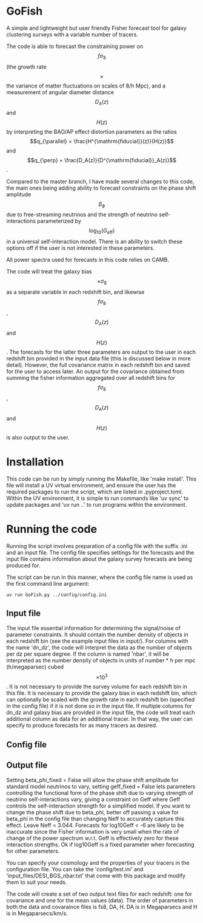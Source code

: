 # GoFish

A simple and lightweight but user friendly Fisher forecast tool for galaxy clustering surveys with a variable number of tracers. 

The code is able to forecast the constraining power on $$f\sigma_8$$ (the growth rate $$\times$$ the variance of matter fluctuations on scales of 8/h Mpc), and a measurement of angular diameter distance $$D_A(z)$$ and $$H(z)$$ by interpreting the BAO/AP effect distortion parameters as the ratios $$q_{\parallel} = \frac{H^{\mathrm{fiducial}}(z)}{H(z)}$$ and $$q_{\perp} = \frac{D_A(z)}{D^{\mathrm{fiducial}}_A(z)}$$.

Compared to the master branch, I have made several changes to this code, the main ones being adding ability to forecast constraints on the phase shift amplitude $$\beta_{\phi}$$ due to free-streaming neutrinos and the strength of neutrino self-interactions parameterized by $$\log_{10}{(G_{\mathrm{eff}})}$$ in a universal self-interaction model. There is an ability to switch these options off if the user is not interested in these parameters. 

All power spectra used for forecasts in this code relies on CAMB. 

The code will treat the galaxy bias $$\times \sigma_8$$ as a separate variable in each redshift bin, and likewise $$f\sigma_8$$, $$D_A(z)$$ and $$H(z)$$. The forecasts for the latter three parameters are output to the user in each redshift bin provided in the input data file (this is discussed below in more detail). However, the full covariance matrix in each redshift bin and saved for the user to access later. An output for the covariance obtained from summing the fisher information aggregated over all redshift bins for $$f\sigma_8$$, $$D_A(z)$$ and $$H(z)$$ is also output to the user.  

# Installation 

This code can be run by simply running the Makefile, like 'make install'. This file will install a UV virtual environment, and ensure the user has the required packages to run the script, which are listed in .pyproject.toml. Within the UV environment, it is simple to run commands like 'uv sync' to update packages and 'uv run ..' to run programs within the environment. 


# Running the code 

Running the script involves preparation of a config file with the suffix .ini and an input file. The config file specifies settings for the forecasts and the input file contains information about the galaxy survey forecasts are being produced for. 

The script can be run in this manner, where the config file name is used as the first command line argument: 

```uv run GoFish.py ../config/config.ini ```

## Input file 

The input file essential information for determining the signal/noise of parameter constraints. It should contain the number density of objects in each redshift bin (see the example input files in input/). For columns with the name 'dn_dz', the code will interpret the data as the number of objects per dz per square degree. If the column is named 'nbar', it will be interpreted as the number density of objects in units of number * h per mpc (h/megaparsec) cubed $$\times 10^3$$. It is not necessary to provide the survey volume for each redshift bin in this file. It is necessary to provide the galaxy bias in each redshift bin, which can optionally be scaled with the growth rate in each redshift bin (specified in the config file) if it is not done so in the input file.  If multiple columns for dn_dz and galaxy bias are provided in the input file, the code will treat each additional column as data for an additional tracer. In that way, the user can specify to produce forecasts for as many tracers as desired. 

## Config file 

## Output file 



Setting beta_phi_fixed = False will allow the phase shift amplitude for standard model neutrinos to vary, setting geff_fixed = False lets parameters controlling the functional form of the phase shift due to varying strength of neutrino self-interactions vary, giving a constraint on Geff where Geff controls the self-interaction strength for a simplified model.
If you want to change the phase shift due to beta_phi, better off passing a value for beta_phi in the config file than changing Neff to accurately capture this effect. Leave Neff = 3.044.
Forecasts for log10Geff < -6 are likely to be inaccurate since the Fisher information is very small when the rate of change of the power spectrum w.r.t. Geff is effectively zero for these interaction strengths.
Ok if log10Geff is a fixed parameter when forecasting for other parameters.

You can specify your cosmology and the properties of your tracers in the configuration file.
You can take the 'config/test.ini' and 'input_files/DESI_BGS_nbar.txt'  that come with this package
and modify them to suit your needs.

The code will create a set of two output text files for each redshift: one for covariance and one for
the mean values (data).
The order of parameters in both the data and covaraince files is fs8, DA, H.
DA is in Megaparsecs and H is in Megaparsecs/km/s.
